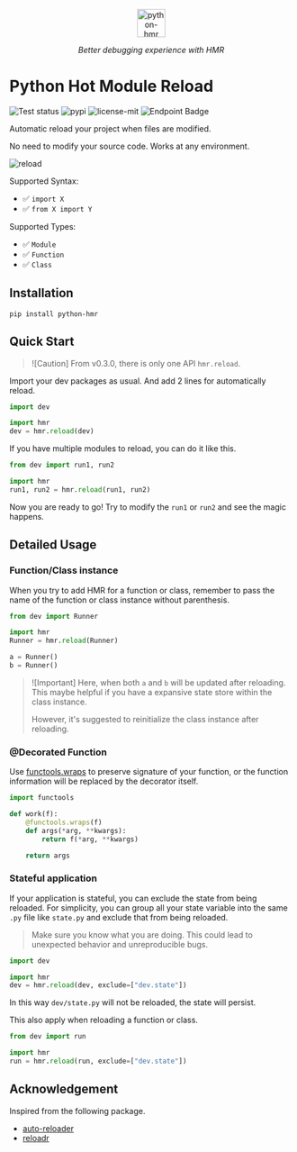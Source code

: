 <p align="center">
    <picture align="center">
    <img src="https://raw.githubusercontent.com/Mr-Milk/python-hmr/main/assets/logo.svg" 
    alt="python-hmr logo"height="50"/>
    </picture>
</p>
<p align="center">
  <i>Better debugging experience with HMR</i>
</p>

# Python Hot Module Reload

![Test status](https://img.shields.io/github/actions/workflow/status/Mr-Milk/python-hmr/test.yaml?label=Test&logo=github&style=flat-square)
![pypi](https://img.shields.io/pypi/v/python-hmr?logoColor=white&style=flat-square)
![license-mit](https://img.shields.io/github/license/Mr-Milk/python-hmr?color=blue&style=flat-square)
![Endpoint Badge](https://img.shields.io/endpoint?url=https://raw.githubusercontent.com/Mr-Milk/python-hmr/main/assets/badge/logo.json&style=social)


Automatic reload your project when files are modified.

No need to modify your source code. Works at any environment.

![reload](https://github.com/Mr-Milk/python-hmr/blob/main/assets/showcase/reload_demo.gif?raw=true)

Supported Syntax:

- ✅ ```import X```
- ✅ ```from X import Y```

Supported Types:

- ✅ `Module`
- ✅ `Function`
- ✅ `Class`

## Installation

```shell
pip install python-hmr
```

## Quick Start

> ![Caution]
> From v0.3.0, there is only one API `hmr.reload`.

Import your dev packages as usual. And add 2 lines 
for automatically reload.

```python
import dev

import hmr
dev = hmr.reload(dev)
```

If you have multiple modules to reload, you can do it like this.

```python
from dev import run1, run2

import hmr
run1, run2 = hmr.reload(run1, run2)
```

Now you are ready to go! Try to modify the `run1` or `run2`
and see the magic happens.


## Detailed Usage


### Function/Class instance

When you try to add HMR for a function or class, remember to
pass the name of the function or class instance without parenthesis.

```python
from dev import Runner

import hmr
Runner = hmr.reload(Runner)

a = Runner()
b = Runner()
```

> ![Important]
> Here, when both `a` and `b` will be updated after reloading. This maybe helpful
> if you have a expansive state store within the class instance.
>
> However, it's suggested to reinitialize the class instance after reloading.


### @Decorated Function

Use [functools.wraps](https://docs.python.org/3/library/functools.html#functools.wraps) to preserve 
signature of your function, or the function information will be replaced by the decorator itself.

```python
import functools

def work(f):
    @functools.wraps(f)
    def args(*arg, **kwargs):
        return f(*arg, **kwargs)

    return args
```

### Stateful application

If your application is stateful, you can exclude the state from being reloaded.
For simplicity, you can group all your state variable into the same `.py` file like `state.py` 
and exclude that from being reloaded.

> Make sure you know what you are doing. 
> This could lead to unexpected behavior and unreproducible bugs.

```python
import dev

import hmr
dev = hmr.reload(dev, exclude=["dev.state"])
```

In this way `dev/state.py` will not be reloaded, the state will persist.

This also apply when reloading a function or class.

```python
from dev import run

import hmr
run = hmr.reload(run, exclude=["dev.state"])
```


## Acknowledgement

Inspired from the following package.

- [auto-reloader](https://github.com/moisutsu/auto-reloader)
- [reloadr](https://github.com/hoh/reloadr)